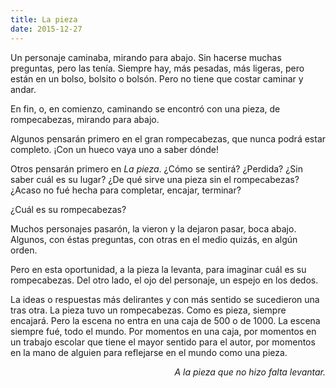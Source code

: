 ```yaml
---
title: La pieza
date: 2015-12-27
---
```


Un personaje caminaba, mirando para abajo. Sin hacerse muchas preguntas, pero las tenía.
Siempre hay, más pesadas, más ligeras, pero están en un bolso, bolsito o bolsón.
Pero no tiene que costar caminar y andar.

En fin, o, en comienzo, caminando se encontró con una pieza, de rompecabezas, mirando para abajo.

Algunos pensarán primero en el gran rompecabezas, que nunca podrá estar completo. ¡Con un hueco vaya uno a saber dónde!

Otros pensarán primero en *La pieza*. ¿Cómo se sentirá? ¿Perdida? ¿Sin saber cuál es su lugar? ¿De qué sirve una pieza sin el rompecabezas? ¿Acaso no fué hecha para completar, encajar, terminar?

¿Cuál es su rompecabezas?

Muchos personajes pasarón, la vieron y la dejaron pasar, boca abajo. Algunos, con éstas preguntas, con otras en el medio quizás, en algún orden.

Pero en esta oportunidad, a la pieza la levanta, para imaginar cuál es su rompecabezas. Del otro lado, el ojo del personaje, un espejo en los dedos.

La ideas o respuestas más delirantes y con más sentido se sucedieron una tras otra. La pieza tuvo un rompecabezas. Como es pieza, siempre encajará. Pero la escena no entra en una caja de 500 o de 1000. La escena siempre fué, todo el mundo. Por momentos en una caja, por momentos en un trabajo escolar que tiene el mayor sentido para el autor, por momentos en la mano de alguien para reflejarse en el mundo como una pieza.

<p style="font-style: italic; text-align: right">
A la pieza que no hizo falta levantar.
</p>
